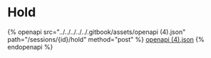 # Hold

{% openapi src="../../../../../.gitbook/assets/openapi (4).json" path="/sessions/{id}/hold" method="post" %}
[openapi (4).json](<../../../../../.gitbook/assets/openapi (4).json>)
{% endopenapi %}
